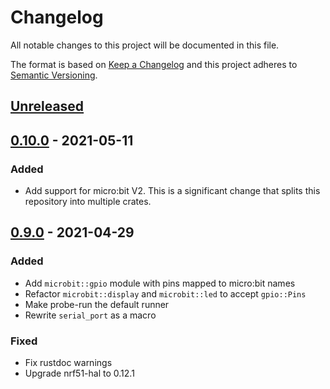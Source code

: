 # Changelog

All notable changes to this project will be documented in this file.

The format is based on [Keep a Changelog](http://keepachangelog.com/)
and this project adheres to [Semantic Versioning](http://semver.org/).

## [Unreleased]


## [0.10.0] - 2021-05-11

### Added

- Add support for micro:bit V2. This is a significant change that splits
  this repository into multiple crates.

## [0.9.0] - 2021-04-29

### Added

- Add `microbit::gpio` module with pins mapped to micro:bit names
- Refactor `microbit::display` and `microbit::led` to accept `gpio::Pins`
- Make probe-run the default runner
- Rewrite `serial_port` as a macro

### Fixed

- Fix rustdoc warnings
- Upgrade nrf51-hal to 0.12.1

[Unreleased]: https://github.com/therealprof/microbit/compare/v0.10.0...HEAD
[0.10.0]: https://github.com/therealprof/microbit/compare/v0.9.0...v0.10.0
[0.9.0]: https://github.com/therealprof/microbit/compare/v0.8.0...v0.9.0
